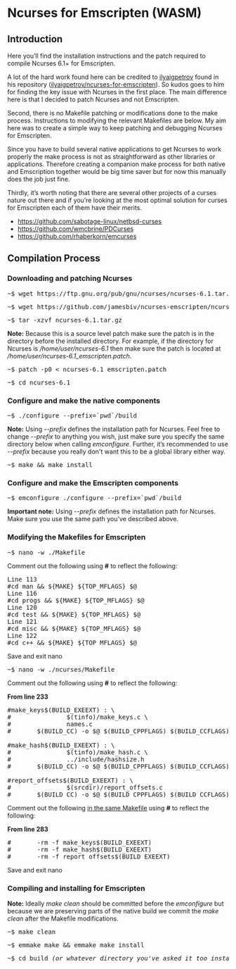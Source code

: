 <h1>Ncurses for Emscripten (WASM)</h1>

<h2>Introduction</h2>

<p>Here you’ll find the installation instructions and the patch required to compile Ncurses 6.1+ for Emscripten.</p>

<p>A lot of the hard work found here can be credited to <a href="https://github.com/ilyaigpetrov" target="_blank">ilyaigpetrov</a> found in his repository (<a href="https://github.com/ilyaigpetrov/ncurses-for-emscripten" target="_blank">ilyaigpetrov/ncurses-for-emscripten</a>). So kudos goes to him for finding the key issue with Ncurses in the first place. The main difference here is that I decided to patch Ncurses and not Emscripten.</p>

<p>Second, there is no Makefile patching or modifications done to the make process. Instructions to modifying the relevant Makefiles are below. My aim here was to create a simple way to keep patching and debugging Ncurses for Emscripten.

<p>Since you have to build several native applications to get Ncurses to work properly the make process is not as straightforward as other libraries or applications. Therefore creating a companion make process for both native and Emscription together would be big time saver but for now this manually does the job just fine.

<p>Thirdly, it’s worth noting that there are several other projects of a curses nature out there and if you’re looking at the most optimal solution for curses for Emscripten each of them have their merits.

<ul>
<li><a href="https://github.com/sabotage-linux/netbsd-curses" target="_blank">https://github.com/sabotage-linux/netbsd-curses</a></li>
<li><a href="https://github.com/wmcbrine/PDCurses" target="_blank">https://github.com/wmcbrine/PDCurses</a></li>
<li><a href="https://github.com/rhaberkorn/emcurses" target="_blank">https://github.com/rhaberkorn/emcurses</a></li>
</ul>

<h2>Compilation Process</h2>

<h3>Downloading and patching Ncurses</h3>

<pre>~$ wget https://ftp.gnu.org/pub/gnu/ncurses/ncurses-6.1.tar.gz</pre>

<pre>~$ wget https://github.com/jamesbiv/ncurses-emscripten/ncurses-6.1_emscripten.patch</pre>

<pre>~$ tar -xzvf ncurses-6.1.tar.gz</pre>

<p><b>Note:</b> Because this is a source level patch make sure the patch is in the directory before the installed directory. For example, if the directory for Ncurses is <em>/home/user/ncurses-6.1</em> then make sure the patch is located at <em>/home/user/ncurses-6.1_emscripten.patch</em>.</p>

<pre>~$ patch -p0 < ncurses-6.1_emscripten.patch</pre>

<pre>~$ cd ncurses-6.1</pre>

<h3>Configure and make the native components</h3>

<pre>~$ ./configure --prefix=`pwd`/build</pre>

<p><b>Note:</b> Using <em>--prefix</em> defines the installation path for Ncurses. Feel free to change <em>--prefix</em> to anything you wish, just make sure you specify the same directory below when calling <em>emconfigure</em>. Further, it’s recommended to use <em>--prefix</em> because you really don't want this to be a global library either way.</p>

<pre>~$ make && make install</pre>

<h3>Configure and make the Emscripten components</h3>

<pre>~$ emconfigure ./configure --prefix=`pwd`/build</pre>

<p><b>Important note:</b> Using <em>--prefix</em> defines the installation path for Ncurses. Make sure you use the same path you've described above.<p>

<h3>Modifying the Makefiles for Emscripten</h3>

<pre>~$ nano -w ./Makefile</pre>

<p>Comment out the following using <b>#</b> to reflect the following:</p> 

<pre>
Line 113
#cd man && ${MAKE} ${TOP_MFLAGS} $@
Line 116
#cd progs && ${MAKE} ${TOP_MFLAGS} $@
Line 120
#cd test && ${MAKE} ${TOP_MFLAGS} $@
Line 121
#cd misc && ${MAKE} ${TOP_MFLAGS} $@
Line 122
#cd c++ && ${MAKE} ${TOP_MFLAGS} $@
</pre>

<p>Save and exit nano</p> 

<pre>~$ nano -w ./ncurses/Makefile</pre>

<p>Comment out the following using <b>#</b> to reflect the following:</p> 

<p><strong>From line 233</strong></p>

<pre>
#make_keys$(BUILD_EXEEXT) : \
#               $(tinfo)/make_keys.c \
#               names.c
#       $(BUILD_CC) -o $@ $(BUILD_CPPFLAGS) $(BUILD_CCFLAGS) $(tinfo)/make_keys.c $(BUILD_LDFLAGS) $(BUILD_LIBS)

#make_hash$(BUILD_EXEEXT) : \
#               $(tinfo)/make_hash.c \
#               ../include/hashsize.h
#       $(BUILD_CC) -o $@ $(BUILD_CPPFLAGS) $(BUILD_CCFLAGS) $(tinfo)/make_hash.c $(BUILD_LDFLAGS) $(BUILD_LIBS)

#report_offsets$(BUILD_EXEEXT) : \
#               $(srcdir)/report_offsets.c
#       $(BUILD_CC) -o $@ $(BUILD_CPPFLAGS) $(BUILD_CCFLAGS) $(srcdir)/report_offsets.c $(BUILD_LDFLAGS) $(BUILD_LIBS)
</pre>

<p>Comment out the following <u>in the same Makefile</u> using <b>#</b> to reflect the following:</p> 

<p><strong>From line 283</strong></p>

<pre>
#       -rm -f make_keys$(BUILD_EXEEXT)
#       -rm -f make_hash$(BUILD_EXEEXT)
#       -rm -f report_offsets$(BUILD_EXEEXT)
</pre>

<p>Save and exit nano</p> 

<h3>Compiling and installing for Emscripten</h3>

<p><b>Note:</b> Ideally <em>make clean</em> should be committed before the <em>emconfigure</em> but because we are preserving parts of the native build we commit the <em>make clean</em> after the Makefile modifications.</p>

<pre>~$ make clean</pre>

<pre>~$ emmake make && emmake make install</pre>

<pre>~$ cd build <em>(or whatever directory you've asked it too install too)</em></pre> 


